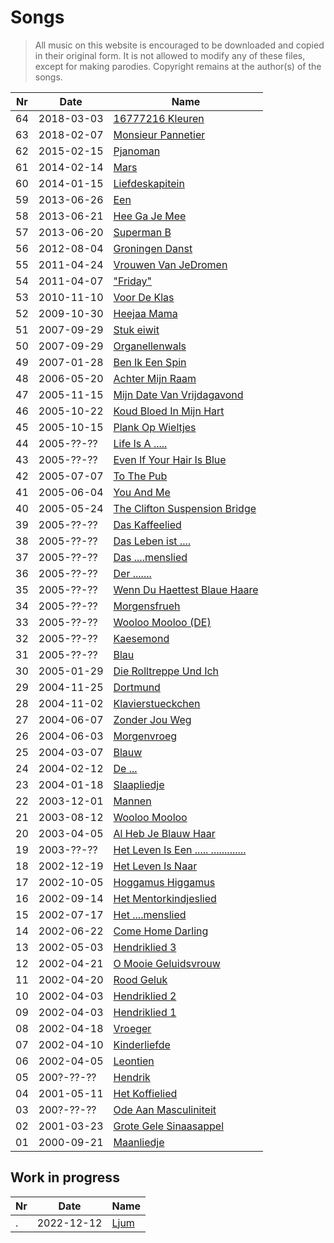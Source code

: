 # Songs

> All music on this website is encouraged 
> to be downloaded and copied in their original form.
> It is not allowed to modify any of these files, except
> for making parodies. 
> Copyright remains at the author(s) of the songs.

Nr |Date        |Name
---|------------|-------------------------------------------
64 | 2018-03-03 | [16777216 Kleuren](16777216Kleuren.md)
63 | 2018-02-07 | [Monsieur Pannetier](MonsieurPannetier.md)
62 | 2015-02-15 | [Pjanoman](Pjanoman.md)
61 | 2014-02-14 | [Mars](Mars.md)
60 | 2014-01-15 | [Liefdeskapitein](Liefdeskapitein.md)
59 | 2013-06-26 | [Een](Een.md)
58 | 2013-06-21 | [Hee Ga Je Mee](HeeGaJeMee.md)
57 | 2013-06-20 | [Superman B](SupermanB.md)
56 | 2012-08-04 | [Groningen Danst](GroningenDanst.md)
55 | 2011-04-24 | [Vrouwen Van JeDromen](VrouwenVanJeDromen.md)
54 | 2011-04-07 | ["Friday"](Friday.md)
53 | 2010-11-10 | [Voor De Klas](VoorDeKlas.md)
52 | 2009-10-30 | [Heejaa Mama](HeejaaMama.md)
51 | 2007-09-29 | [Stuk eiwit](StukEiwit.md)
50 | 2007-09-29 | [Organellenwals](Organellenwals.md)
49 | 2007-01-28 | [Ben Ik Een Spin](49_ben_ik_een_spin.md)
48 | 2006-05-20 | [Achter Mijn Raam](48_achter_mijn_raam.md)
47 | 2005-11-15 | [Mijn Date Van Vrijdagavond](47_mijn_date_van_vrijdagavond.md)
46 | 2005-10-22 | [Koud Bloed In Mijn Hart](46_koud_bloed_in_mijn_hart.md)
45 | 2005-10-15 | [Plank Op Wieltjes](45_plank_op_wieltjes.md)
44 | 2005-??-?? | [Life Is A .....](44_life_is_a_bitch.md)
43 | 2005-??-?? | [Even If Your Hair Is Blue](43_even_if_your_hair_is_blue.md)
42 | 2005-07-07 | [To The Pub](42_to_the_pub.md)
41 | 2005-06-04 | [You And Me](41_you_and_me.md)
40 | 2005-05-24 | [The Clifton Suspension Bridge](40_the_clifton_suspension_bridge.md)
39 | 2005-??-?? | [Das Kaffeelied](39_das_kaffeelied.md)
38 | 2005-??-?? | [Das Leben ist ....](38_das_leben_ist_mist.md)
37 | 2005-??-?? | [Das ....menslied](37_das_fickmenschlied.md)
36 | 2005-??-?? | [Der .......](36_der_schwanz.md)
35 | 2005-??-?? | [Wenn Du Haettest Blaue Haare](35_wenn_du_haettest_blaue_haare.md)
34 | 2005-??-?? | [Morgensfrueh](34_morgensfrueh.md)
33 | 2005-??-?? | [Wooloo Mooloo (DE)](33_wooloo_mooloo_de.md)
32 | 2005-??-?? | [Kaesemond](32_kaesemond.md)
31 | 2005-??-?? | [Blau](31_blau.md)
30 | 2005-01-29 | [Die Rolltreppe Und Ich](30_die_rolltreppe_und_ich.md)
29 | 2004-11-25 | [Dortmund](29_dortmund.md)
28 | 2004-11-02 | [Klavierstueckchen](28_klavierstueckchen.md)
27 | 2004-06-07 | [Zonder Jou Weg](27_zonder_jou_weg.md)
26 | 2004-06-03 | [Morgenvroeg](26_morgenvroeg.md)
25 | 2004-03-07 | [Blauw](25_blauw.md)
24 | 2004-02-12 | [De ...](24_de_lul.md)
23 | 2004-01-18 | [Slaapliedje](23_slaapliedje.md)
22 | 2003-12-01 | [Mannen](22_mannen.md)
21 | 2003-08-12 | [Wooloo Mooloo](21_wooloo_mooloo.md)
20 | 2003-04-05 | [Al Heb Je Blauw Haar](20_al_heb_je_blauw_haar.md)
19 | 2003-??-?? | [Het Leven Is Een ..... .............](19_het_leven_is_een_vuile_kolerelijer.md)
18 | 2002-12-19 | [Het Leven Is Naar](18_het_leven_is_naar.md)
17 | 2002-10-05 | [Hoggamus Higgamus](17_hoggamus_higgamus.md)
16 | 2002-09-14 | [Het Mentorkindjeslied](16_het_mentorkindjeslied.md)
15 | 2002-07-17 | [Het ....menslied](15_het_neukmenslied.md)
14 | 2002-06-22 | [Come Home Darling](14_come_home_darling.md)
13 | 2002-05-03 | [Hendriklied 3](13_hendriklied_3.md)
12 | 2002-04-21 | [O Mooie Geluidsvrouw](12_o_mooie_geluidsvrouw.md)
11 | 2002-04-20 | [Rood Geluk](11_rood_geluk.md)
10 | 2002-04-03 | [Hendriklied 2](10_hendriklied_2.md)
09 | 2002-04-03 | [Hendriklied 1](09_hendriklied_1.md)
08 | 2002-04-18 | [Vroeger](08_vroeger.md)
07 | 2002-04-10 | [Kinderliefde](07_kinderliefde.md)
06 | 2002-04-05 | [Leontien](06_leontien.md)
05 | 200?-??-?? | [Hendrik](05_hendrik.md)
04 | 2001-05-11 | [Het Koffielied](04_het_koffielied.md)
03 | 200?-??-?? | [Ode Aan Masculiniteit](03_ode_aan_masculiniteit.md)
02 | 2001-03-23 | [Grote Gele Sinaasappel](02_grote_gele_sinaasappel.md)
01 | 2000-09-21 | [Maanliedje](01_maanliedje.md)

## Work in progress

Nr |Date        |Name
---|------------|-------------------------------------------
.  | 2022-12-12 | [Ljum](Ljum.md)

